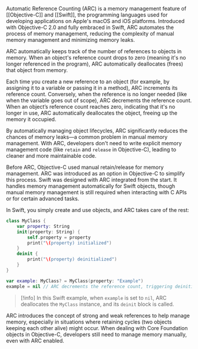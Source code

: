 Automatic Reference Counting (ARC) is a memory management feature of [[Objective-C]] and [[Swift]], the programming languages used for developing applications on Apple's macOS and iOS platforms. Introduced with Objective-C 2.0 and fully embraced in Swift, ARC automates the process of memory management, reducing the complexity of manual memory management and minimizing memory leaks.

ARC automatically keeps track of the number of references to objects in memory. When an object's reference count drops to zero (meaning it's no longer referenced in the program), ARC automatically deallocates (frees) that object from memory. 

Each time you create a new reference to an object (for example, by assigning it to a variable or passing it in a method), ARC increments its reference count. Conversely, when the reference is no longer needed (like when the variable goes out of scope), ARC decrements the reference count. When an object’s reference count reaches zero, indicating that it's no longer in use, ARC automatically deallocates the object, freeing up the memory it occupied.

By automatically managing object lifecycles, ARC significantly reduces the chances of memory leaks—a common problem in manual memory management. With ARC, developers don't need to write explicit memory management code (like `retain` and `release` in Objective-C), leading to cleaner and more maintainable code.

Before ARC, Objective-C used manual retain/release for memory management. ARC was introduced as an option in Objective-C to simplify this process. Swift was designed with ARC integrated from the start. It handles memory management automatically for Swift objects, though manual memory management is still required when interacting with C APIs or for certain advanced tasks.

In Swift, you simply create and use objects, and ARC takes care of the rest:

```swift
class MyClass {
    var property: String
    init(property: String) {
        self.property = property
        print("\(property) initialized")
    }
    deinit {
        print("\(property) deinitialized")
    }
}

var example: MyClass? = MyClass(property: "Example")
example = nil // ARC decrements the reference count, triggering deinitialization
```

>[!info]
>In this Swift example, when `example` is set to `nil`, ARC deallocates the `MyClass` instance, and its `deinit` block is called.

ARC introduces the concept of strong and weak references to help manage memory, especially in situations where retaining cycles (two objects keeping each other alive) might occur. When dealing with Core Foundation objects in Objective-C, developers still need to manage memory manually, even with ARC enabled.

